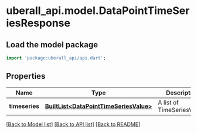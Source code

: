 # uberall_api.model.DataPointTimeSeriesResponse

## Load the model package
```dart
import 'package:uberall_api/api.dart';
```

## Properties
Name | Type | Description | Notes
------------ | ------------- | ------------- | -------------
**timeseries** | [**BuiltList&lt;DataPointTimeSeriesValue&gt;**](DataPointTimeSeriesValue.md) | A list of TimeSeriesValues | [optional] 

[[Back to Model list]](../README.md#documentation-for-models) [[Back to API list]](../README.md#documentation-for-api-endpoints) [[Back to README]](../README.md)


